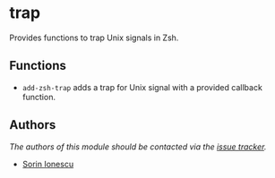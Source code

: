 trap
====

Provides functions to trap Unix signals in Zsh.

Functions
---------

- `add-zsh-trap` adds a trap for Unix signal with a provided callback function.

Authors
-------

*The authors of this module should be contacted via the [issue tracker][1].*

  - [Sorin Ionescu](https://github.com/sorin-ionescu)

[1]: https://github.com/sorin-ionescu/oh-my-zsh/issues
